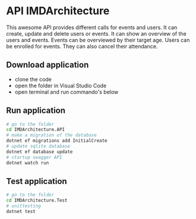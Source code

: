 # API IMDArchitecture

This awesome API provides different calls for events and users.
It can create, update and delete users or events. It can show an overview of the users and events. Events can be overviewed by their target age. Users can be enrolled for events. They can also cancel their attendance.

## Download application
- clone the code 
- open the folder in Visual Studio Code 
- open terminal and run commando's below

## Run application
```sh 
# go to the folder
cd IMDArchitecture.API
# make a migration of the database
dotnet ef migrations add InitialCreate
# update sqlite database
dotnet ef database update
# startup swagger API
dotnet watch run

```
## Test application
``` sh
# go to the folder
cd IMDArchitecture.Test
# unittesting
dotnet test
```
